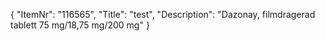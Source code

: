 {
  "ItemNr": "116565",
  "Title": "test",
  "Description": "Dazonay, filmdragerad tablett 75 mg/18,75 mg/200 mg"
}